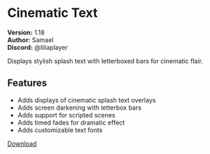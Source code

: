 # Cinematic Text

**Version:** 1.18  
**Author:** Samael  
**Discord:** @liliaplayer  

Displays stylish splash text with letterboxed bars for cinematic flair.

## Features

- Adds displays of cinematic splash text overlays
- Adds screen darkening with letterbox bars
- Adds support for scripted scenes
- Adds timed fades for dramatic effect
- Adds customizable text fonts

[Download](https://github.com/LiliaFramework/Modules/raw/refs/heads/gh-pages/cinematictext.zip)
